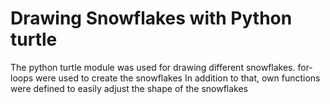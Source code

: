# Drawing Snowflakes with Python turtle

The python turtle module was used for drawing different snowflakes.
for-loops were used to create the snowflakes
In addition to that, own functions were defined to easily adjust the shape of the snowflakes


